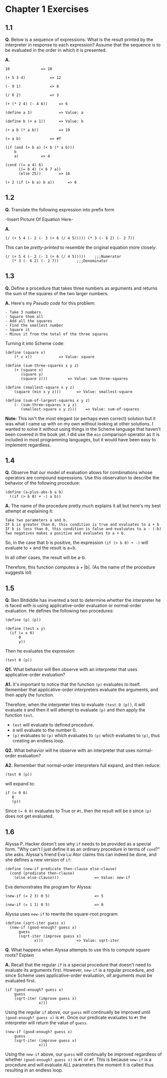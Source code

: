 # Chapter 1 Exercises

## 1.1

**Q.** Below is a sequence of expressions. What is the result printed by the interpreter in response to each expression? Assume that the sequence is to be evaluated in the order in which it is presented.

**A.**
```
10				=> 10

(+ 5 3 4)			=> 12

(- 9 1)				=> 8

(/ 6 2)				=> 3

(+ (* 2 4) (- 4 6))		=> 6

(define a 3)			=> Value: a

(define b (+ a 1))		=> Value: b

(+ a b (* a b))			=> 19

(= a b)				=> #f

(if (and (> b a) (< b (* a b)))
	b
	a)			=> 4

(cond ((= a 4) 6)
      ((= b 4) (+ 6 7 a))
      (else 25))		=> 16

(+ 2 (if (> b a) b a))		=> 6
```

## 1.2

**Q.** Translate the following expression into prefix form

-Insert Picture Of Equation Here-

**A.**
```
(/ (+ 5 4 (- 2 (- 3 (+ 6 (/ 4 5))))) (* 3 (- 6 2) (- 2 7))
```

This can be _pretty-printed_ to resemble the original equation more closely:
```
(/ (+ 5 4 (- 2 (- 3 (+ 6 (/ 4 5)))))	;;;Numerator
   (* 3 (- 6 2) (- 2 7))		;;;Denominator
```

## 1.3

**Q.** Define a procedure that takes three numbers as arguments and returns the sum of the squares of the two larger numbers.

**A.** Here's my _Pseudo code_ for this problem:
```
- Take 3 numbers
- Square them all
- Add all the squares
- Find the smallest number
- Square it
- Minus it from the total of the three squares
```

Turning it into Scheme code:
```
(define (square x) 
	(* x x))			=> Value: square

(define (sum-three-squares x y z)
	(+ (square x) 
	   (square y) 
	   (square z)))			=> Value: sum-three-squares

(define (smallest-square x y z)
	(square (min x y z)))		=> Value: smallest-square

(define (sum-of-largest-squares x y z)
	(- (sum-three-squares x y z) 
	   (smallest-square x y z)))    => Value: sum-of-squares
```

**Note:** This isn't the most elegant (or perhaps even correct) solution but it was what I came up with on my own without looking at other solutions. I wanted to solve it without using things in the Scheme language that haven't been covered in the book yet. I did use the `min` comparison operator as it is included in most programming languages, but it would have been easy to implement regardless.

## 1.4

**Q.** Observe that our model of evaluation allows for combinations whose operators are compound expressions. Use this observation to describe the behavior of the following procedure:

```
(define (a-plus-abs-b a b)
  ((if (> b 0) + -) a b))
```

**A.** The name of the procedure pretty much explains it all but here's my best attempt at explaining it:
```
Take two parameters a and b. 
IF b is greater than 0, this condition is true and evaluates to a + b
IF b is less than 0, this condition is false and evaluates to a - (-b)
Two negatives makes a positive and evaluates to a + b.
```
So, in the case that b is positive, the expression `(if (> b 0) + -)` will evaluate to + and the result is a+b.

In all other cases, the result will be a-b.

Therefore, this function computes a + |b|. 
(As the name of the procedure suggests lol)

## 1.5

**Q.** Ben Bitdiddle has invented a test to determine whether the interpreter he is faced with is using applicative-order evaluation or normal-order evaluation. He defines the following two procedures:

```
(define (p) (p))

(define (test x y)
  (if (= x 0)
      0
      y))
```
Then he evaluates the expression
```
(test 0 (p))
```

**Q1.** What behavior will Ben observe with an interpreter that uses applicative-order evaluation?

**A1.** It's important to notice that the function `(p)` evaluates to itself. Remember that applicative-order interpreters evaluate the arguments, and then apply the function. 

Therefore, when the interpreter tries to evaluate `(test 0 (p))`, it will evaluate `0` and then it will attempt to evaluate `(p)` and _then_ apply the function `test`.

* `test` will evaluate to defined procedure.
* `0` will evaluate to the number 0.
* `(p)` evaluates to `(p)` which evaluates to `(p)` which evaluates to `(p)`, thus creating an endless loop.

**Q2.** What behavior will he observe with an interpreter that uses normal-order evaluation?

**A2.** Remember that normal-order interpreters full expand, and then reduce:

`(test 0 (p))`

will expand to:
```
if (= 0 0)
   0
   (p))
```
Since `(= 0 0)` evaluates to True or `#t`, then the result will be `0` since `(p)` does not get evaluated.

## 1.6

Alyssa P. Hacker doesn't see why `if` needs to be provided as a special form. "Why can't I just define it as an ordinary procedure in terms of `cond`?" she asks. Alyssa's friend Eva Lu Ator claims this can indeed be done, and she defines a new version of `if`:

```
(define (new-if predicate then-clause else-clause)
  (cond (predicate then-clause)
  	(else else-clause)))				=> Value: new-if
```

Eva demonstrates the program for Alyssa:

```
(new-if (= 2 3) 0 5)					=> 5

(new-if (= 1 1) 0 5)					=> 0
```

Alyssa uses `new-if` to rewrite the square-root program:

```
(define (sqrt-iter guess x)
  (new-if (good-enough? guess x)
  	  guess
	  (sqrt-iter (improve guess x)
	  	     x)))				=> Value: sqrt-iter
```

**Q.** What happens when Alyssa attempts to use this to compute square roots? Explain

**A.** Recall that the regular `if` is a special procedure that doesn't need to evaluate its arguments first. However, `new-if` is a regular procedure, and since Scheme uses applicative-order evaluation, _all_ arguments must be evaluated first.

```
(if (good-enough? guess x)
    guess
    (sqrt-iter (improve guess x)
    	       x)))
```

Using the regular `if` above, our `guess` will continually be improved until `(good-enough? guess x)` is `#t`. Once our predicate evaluates to `#t` the interpreter will return the value of `guess`.

```
(new-if (good-enough? guess x)
    guess
    (sqrt-iter (improve guess x)
    	       x)))
```

Using the `new-if` above, our `guess` will continually be improved regardless of whether `(good-enough? guess x)` is `#t` or `#f`. This is because `new-if` is a procedure and will evaluate _ALL_ parameters the moment it is called thus resulting in an endless loop.
